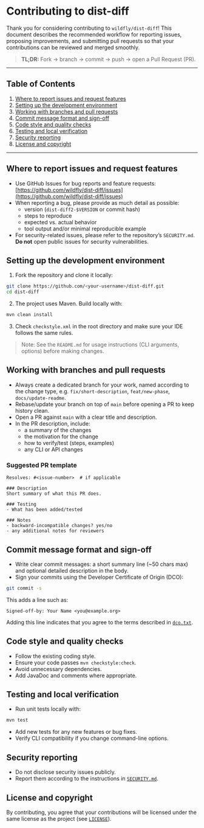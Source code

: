 # Contributing to dist-diff

Thank you for considering contributing to `wildfly/dist-diff`! This document describes the recommended workflow for reporting issues, proposing improvements, and submitting pull requests so that your contributions can be reviewed and merged smoothly.

> **TL;DR:** Fork → branch → commit → push → open a Pull Request (PR).

---

## Table of Contents

1. [Where to report issues and request features](#where-to-report-issues-and-request-features)
2. [Setting up the development environment](#setting-up-the-development-environment)
3. [Working with branches and pull requests](#working-with-branches-and-pull-requests)
4. [Commit message format and sign-off](#commit-message-format-and-sign-off)
5. [Code style and quality checks](#code-style-and-quality-checks)
6. [Testing and local verification](#testing-and-local-verification)
7. [Security reporting](#security-reporting)
8. [License and copyright](#license-and-copyright)

---

## Where to report issues and request features

- Use GitHub Issues for bug reports and feature requests: [https://github.com/wildfly/dist-diff/issues](https://github.com/wildfly/dist-diff/issues)
- When reporting a bug, please provide as much detail as possible:
    - version (`dist-diff2-$VERSION` or commit hash)
    - steps to reproduce
    - expected vs. actual behavior
    - tool output and/or minimal reproducible example
- For security-related issues, please refer to the repository’s `SECURITY.md`. **Do not** open public issues for security vulnerabilities.

## Setting up the development environment

1. Fork the repository and clone it locally:

```bash
git clone https://github.com/<your-username>/dist-diff.git
cd dist-diff
```

2. The project uses Maven. Build locally with:

```bash
mvn clean install
```

3. Check `checkstyle.xml` in the root directory and make sure your IDE follows the same rules.

> Note: See the `README.md` for usage instructions (CLI arguments, options) before making changes.

## Working with branches and pull requests

- Always create a dedicated branch for your work, named according to the change type, e.g. `fix/short-description`, `feat/new-phase`, `docs/update-readme`.
- Rebase/update your branch on top of `main` before opening a PR to keep history clean.
- Open a PR against `main` with a clear title and description.
- In the PR description, include:
    - a summary of the changes
    - the motivation for the change
    - how to verify/test (steps, examples)
    - any CLI or API changes

### Suggested PR template

```
Resolves: #<issue-number>  # if applicable

### Description
Short summary of what this PR does.

### Testing
- What has been added/tested

### Notes
- backward-incompatible changes? yes/no
- any additional notes for reviewers
```

## Commit message format and sign-off

- Write clear commit messages: a short summary line (~50 chars max) and optional detailed description in the body.
- Sign your commits using the Developer Certificate of Origin (DCO):

```bash
git commit -s
```

This adds a line such as:

```
Signed-off-by: Your Name <you@example.org>
```

Adding this line indicates that you agree to the terms described in [`dco.txt`](dco.txt).

## Code style and quality checks

- Follow the existing coding style.
- Ensure your code passes `mvn checkstyle:check`.
- Avoid unnecessary dependencies.
- Add JavaDoc and comments where appropriate.

## Testing and local verification

- Run unit tests locally with:

```bash
mvn test
```

- Add new tests for any new features or bug fixes.
- Verify CLI compatibility if you change command-line options.

## Security reporting

- Do not disclose security issues publicly.
- Report them according to the instructions in [`SECURITY.md`](SECURITY.md).

## License and copyright

By contributing, you agree that your contributions will be licensed under the same license as the project (see [`LICENSE`](LICENSE)).
